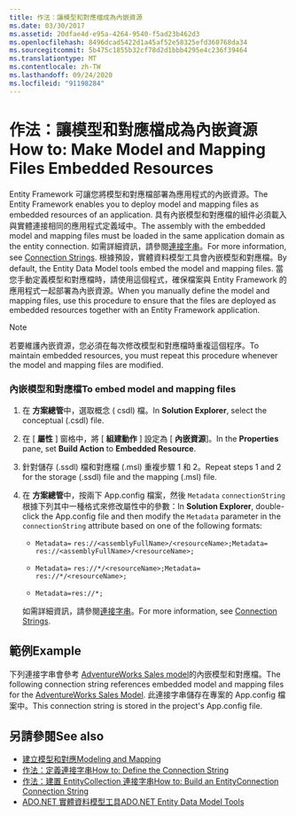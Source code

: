 ```yaml
---
title: 作法：讓模型和對應檔成為內嵌資源
ms.date: 03/30/2017
ms.assetid: 20dfae4d-e95a-4264-9540-f5ad23b462d3
ms.openlocfilehash: 8496dcad5422d1a45af52e58325efd360768da34
ms.sourcegitcommit: 5b475c1855b32cf78d2d1bbb4295e4c236f39464
ms.translationtype: MT
ms.contentlocale: zh-TW
ms.lasthandoff: 09/24/2020
ms.locfileid: "91198284"
---
```

# <a name="how-to-make-model-and-mapping-files-embedded-resources"></a><span data-ttu-id="82d30-102">作法：讓模型和對應檔成為內嵌資源</span><span class="sxs-lookup"><span data-stu-id="82d30-102">How to: Make Model and Mapping Files Embedded Resources</span></span>

<span data-ttu-id="82d30-103">Entity Framework 可讓您將模型和對應檔部署為應用程式的內嵌資源。</span><span class="sxs-lookup"><span data-stu-id="82d30-103">The Entity Framework enables you to deploy model and mapping files as embedded resources of an application.</span></span> <span data-ttu-id="82d30-104">具有內嵌模型和對應檔的組件必須載入與實體連接相同的應用程式定義域中。</span><span class="sxs-lookup"><span data-stu-id="82d30-104">The assembly with the embedded model and mapping files must be loaded in the same application domain as the entity connection.</span></span> <span data-ttu-id="82d30-105">如需詳細資訊，請參閱[連接字串](connection-strings.md)。</span><span class="sxs-lookup"><span data-stu-id="82d30-105">For more information, see [Connection Strings](connection-strings.md).</span></span> <span data-ttu-id="82d30-106">根據預設，實體資料模型工具會內嵌模型和對應檔。</span><span class="sxs-lookup"><span data-stu-id="82d30-106">By default, the Entity Data Model tools embed the model and mapping files.</span></span> <span data-ttu-id="82d30-107">當您手動定義模型和對應檔時，請使用這個程式，確保檔案與 Entity Framework 的應用程式一起部署為內嵌資源。</span><span class="sxs-lookup"><span data-stu-id="82d30-107">When you manually define the model and mapping files, use this procedure to ensure that the files are deployed as embedded resources together with an Entity Framework application.</span></span>  
  
> [!NOTE]
> <span data-ttu-id="82d30-108">若要維護內嵌資源，您必須在每次修改模型和對應檔時重複這個程序。</span><span class="sxs-lookup"><span data-stu-id="82d30-108">To maintain embedded resources, you must repeat this procedure whenever the model and mapping files are modified.</span></span>  
  
### <a name="to-embed-model-and-mapping-files"></a><span data-ttu-id="82d30-109">內嵌模型和對應檔</span><span class="sxs-lookup"><span data-stu-id="82d30-109">To embed model and mapping files</span></span>  
  
1. <span data-ttu-id="82d30-110">在 **方案總管**中，選取概念 ( csdl) 檔。</span><span class="sxs-lookup"><span data-stu-id="82d30-110">In **Solution Explorer**, select the conceptual (.csdl) file.</span></span>  
  
2. <span data-ttu-id="82d30-111">在 [ **屬性** ] 窗格中，將 [ **組建動作** ] 設定為 [ **內嵌資源**]。</span><span class="sxs-lookup"><span data-stu-id="82d30-111">In the **Properties** pane, set **Build Action** to **Embedded Resource**.</span></span>  
  
3. <span data-ttu-id="82d30-112">針對儲存 (.ssdl) 檔和對應檔 (.msl) 重複步驟 1 和 2。</span><span class="sxs-lookup"><span data-stu-id="82d30-112">Repeat steps 1 and 2 for the storage (.ssdl) file and the mapping (.msl) file.</span></span>  
  
4. <span data-ttu-id="82d30-113">在 **方案總管**中，按兩下 App.config 檔案，然後 `Metadata` `connectionString` 根據下列其中一種格式來修改屬性中的參數：</span><span class="sxs-lookup"><span data-stu-id="82d30-113">In **Solution Explorer**, double-click the App.config file and then modify the `Metadata` parameter in the `connectionString` attribute based on one of the following formats:</span></span>  
  
    - <span data-ttu-id="82d30-114">`Metadata=` `res://<assemblyFullName>/<resourceName>;`</span><span class="sxs-lookup"><span data-stu-id="82d30-114">`Metadata=` `res://<assemblyFullName>/<resourceName>;`</span></span>  
  
    - <span data-ttu-id="82d30-115">`Metadata=` `res://*/<resourceName>;`</span><span class="sxs-lookup"><span data-stu-id="82d30-115">`Metadata=` `res://*/<resourceName>;`</span></span>  
  
    - `Metadata=res://*;`  
  
     <span data-ttu-id="82d30-116">如需詳細資訊，請參閱[連接字串](connection-strings.md)。</span><span class="sxs-lookup"><span data-stu-id="82d30-116">For more information, see [Connection Strings](connection-strings.md).</span></span>  
  
## <a name="example"></a><span data-ttu-id="82d30-117">範例</span><span class="sxs-lookup"><span data-stu-id="82d30-117">Example</span></span>  

 <span data-ttu-id="82d30-118">下列連接字串會參考 [AdventureWorks Sales model](https://github.com/Microsoft/sql-server-samples/releases/tag/adventureworks)的內嵌模型和對應檔。</span><span class="sxs-lookup"><span data-stu-id="82d30-118">The following connection string references embedded model and mapping files for the [AdventureWorks Sales Model](https://github.com/Microsoft/sql-server-samples/releases/tag/adventureworks).</span></span> <span data-ttu-id="82d30-119">此連接字串儲存在專案的 App.config 檔案中。</span><span class="sxs-lookup"><span data-stu-id="82d30-119">This connection string is stored in the project's App.config file.</span></span>  

## <a name="see-also"></a><span data-ttu-id="82d30-120">另請參閱</span><span class="sxs-lookup"><span data-stu-id="82d30-120">See also</span></span>

- [<span data-ttu-id="82d30-121">建立模型和對應</span><span class="sxs-lookup"><span data-stu-id="82d30-121">Modeling and Mapping</span></span>](modeling-and-mapping.md)
- [<span data-ttu-id="82d30-122">作法：定義連接字串</span><span class="sxs-lookup"><span data-stu-id="82d30-122">How to: Define the Connection String</span></span>](how-to-define-the-connection-string.md)
- [<span data-ttu-id="82d30-123">作法：建置 EntityCollection 連接字串</span><span class="sxs-lookup"><span data-stu-id="82d30-123">How to: Build an EntityConnection Connection String</span></span>](how-to-build-an-entityconnection-connection-string.md)
- <span data-ttu-id="82d30-124">[ADO.NET 實體資料模型工具](/previous-versions/dotnet/netframework-4.0/bb399249(v=vs.100))</span><span class="sxs-lookup"><span data-stu-id="82d30-124">[ADO.NET Entity Data Model Tools](/previous-versions/dotnet/netframework-4.0/bb399249(v=vs.100))</span></span>
